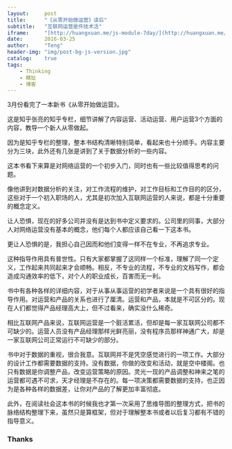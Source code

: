 ```yaml
---
layout:     post
title:      "《从零开始做运营》读后"
subtitle:   "互联网运营是件技术活"
iframe:     "[http://huangxuan.me/js-module-7day/](http://huangxuan.me/js-module-7day/)"
date:       2016-03-25
author:     "Teng"
header-img: "img/post-bg-js-version.jpg"
catalog:    true
tags:
    - Thinking
    - 瞎扯
    - 博客
---
```


3月份看完了一本新书《从零开始做运营》。

这是知乎张亮的知乎专栏，细节讲解了内容运营、活动运营、用户运营3个方面的内容，教导一个新人从零做起。

因为是知乎专栏的整理，整本书结构清晰特别简单，看起来也十分顺手。内容主要分为三块，此外还有几张是讲到了关于数据分析的一些内容。

这本书看下来算是对网络运营的一个初步入门，同时也有一些比较值得思考的问题。

像他讲到对数据分析的关注，对工作流程的维护，对工作目标和工作目的的区分，这些对于一个初入职场的人，尤其是初次加入互联网运营的人来说，都是十分重要的概念定义。

让人恐惧，现在的好多公司并没有是达到书中定义要求的。公司里的同事，大部分人对网络运营没有基本的概念，他们每个人都应该自己看一下这本书。

更让人恐惧的是，我担心自己因而和他们变得一样不在专业，不再追求专业。

这种指导作用具有普世性。只有大家都掌握了这同样一个标准，理解了同一个定义，工作起来共同起来才会顺畅。相反，不专业的流程，不专业的文档写作，都会造成沟通效率的低下，对个人的职业成长，百害而无一利。

书中有各种各样的详细内容，对于从事从事运营的初学者来说是一个具有很好的指导作用。对运营和产品的关系也进行了厘清。运营和产品，本就是不可区分的。现在人们都觉得产品经理高大上，但不过看来，确实没什么稀奇。

相比互联网产品来说，互联网运营是一个脏活累活，但却是每一家互联网公司都不可缺少的。运营人员没有产品经理那样光鲜亮丽，没有程序员那样神通广大，却是一家互联网公司正常运行不可缺少的部分。

书中对于数据的重视，很合我意。互联网并不是凭空感觉进行的一项工作。大部分的设计工作都需要数据的支持。没有数据，你做的改变和活动，就是空中楼阁。也只有数据是你调整产品，改变运营策略的原因。灵光一现的产品调整和神来之笔的运营都可遇不可求，天才经理是不存在的。每一项决策都需要数据的支持，也正因为是各种各样的数据差，让你对产品的了解更加丰富彻底。

此外，在阅读社会这本书的时候我也才第一次采用了思维导图的整理方式，把书的脉络结构整理下来，虽然只是算框架，但对于理解整本书或者以后复习都有不错的指导意义。

### Thanks
